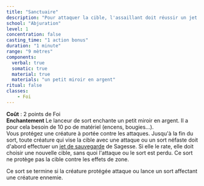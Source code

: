 ```yaml
---
title: "Sanctuaire"
description: "Pour attaquer la cible, l'assaillant doit réussir un jet de sauvegarde de Sagesse."
school: "Abjuration"
level: 1
concentration: false
casting_time: "1 action bonus"
duration: "1 minute"
range: "9 mètres"
components:
  verbal: true
  somatic: true
  material: true
  materials: "un petit miroir en argent"
ritual: false
classes:
    - Foi
---
```

**Coût** : 2 points de Foi  
**Enchantement** Le lanceur de sort enchante un petit miroir en argent. Il a pour cela besoin de 10 po de matériel (encens, bougies...).   
Vous protégez une créature à portée contre les attaques. Jusqu'à la fin du sort, toute créature qui vise la cible avec une attaque ou un sort néfaste doit d'abord effectuer un [jet de sauvegarde](/utiliser-les-caracteristiques/#jets-de-sauvegarde) de Sagesse. Si elle le rate, elle doit choisir une nouvelle cible, sans quoi l'attaque ou le sort est perdu. Ce sort ne protège pas la cible contre les effets de zone.

Ce sort se termine si la créature protégée attaque ou lance un sort affectant une créature ennemie.

